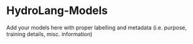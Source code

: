 # HydroLang-Models
Add your models here with proper labelling and metadata (i.e. purpose, training details, misc. information)
